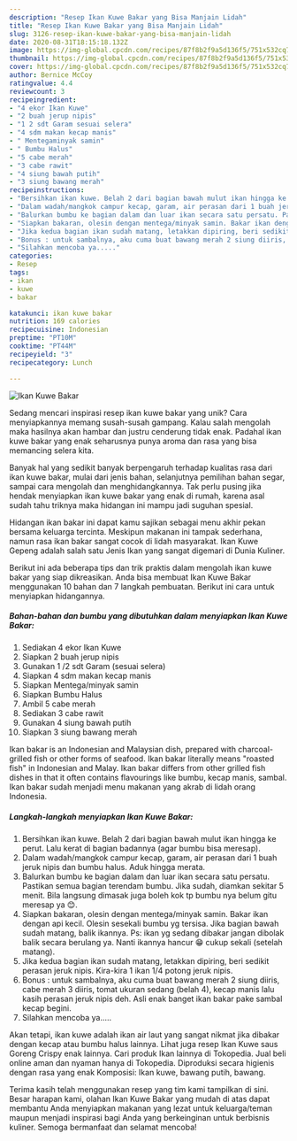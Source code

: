 ```yaml
---
description: "Resep Ikan Kuwe Bakar yang Bisa Manjain Lidah"
title: "Resep Ikan Kuwe Bakar yang Bisa Manjain Lidah"
slug: 3126-resep-ikan-kuwe-bakar-yang-bisa-manjain-lidah
date: 2020-08-31T18:15:18.132Z
image: https://img-global.cpcdn.com/recipes/87f8b2f9a5d136f5/751x532cq70/ikan-kuwe-bakar-foto-resep-utama.jpg
thumbnail: https://img-global.cpcdn.com/recipes/87f8b2f9a5d136f5/751x532cq70/ikan-kuwe-bakar-foto-resep-utama.jpg
cover: https://img-global.cpcdn.com/recipes/87f8b2f9a5d136f5/751x532cq70/ikan-kuwe-bakar-foto-resep-utama.jpg
author: Bernice McCoy
ratingvalue: 4.4
reviewcount: 3
recipeingredient:
- "4 ekor Ikan Kuwe"
- "2 buah jerup nipis"
- "1 2 sdt Garam sesuai selera"
- "4 sdm makan kecap manis"
- " Mentegaminyak samin"
- " Bumbu Halus"
- "5 cabe merah"
- "3 cabe rawit"
- "4 siung bawah putih"
- "3 siung bawang merah"
recipeinstructions:
- "Bersihkan ikan kuwe. Belah 2 dari bagian bawah mulut ikan hingga ke perut. Lalu kerat di bagian badannya (agar bumbu bisa meresap)."
- "Dalam wadah/mangkok campur kecap, garam, air perasan dari 1 buah jeruk nipis dan bumbu halus. Aduk hingga merata."
- "Balurkan bumbu ke bagian dalam dan luar ikan secara satu persatu. Pastikan semua bagian terendam bumbu. Jika sudah, diamkan sekitar 5 menit. Bila langsung dimasak juga boleh kok tp bumbu nya belum gitu meresap ya 😊."
- "Siapkan bakaran, olesin dengan mentega/minyak samin. Bakar ikan dengan api kecil. Olesin sesekali bumbu yg tersisa. Jika bagian bawah sudah matang, balik ikannya. Ps: ikan yg sedang dibakar jangan dibolak balik secara berulang ya. Nanti ikannya hancur 😁 cukup sekali (setelah matang)."
- "Jika kedua bagian ikan sudah matang, letakkan dipiring, beri sedikit perasan jeruk nipis. Kira-kira 1 ikan 1/4 potong jeruk nipis."
- "Bonus : untuk sambalnya, aku cuma buat bawang merah 2 siung diiris, cabe merah 3 diiris, tomat ukuran sedang (belah 4), kecap manis lalu kasih perasan jeruk nipis deh. Asli enak banget ikan bakar pake sambal kecap begini."
- "Silahkan mencoba ya....."
categories:
- Resep
tags:
- ikan
- kuwe
- bakar

katakunci: ikan kuwe bakar 
nutrition: 169 calories
recipecuisine: Indonesian
preptime: "PT10M"
cooktime: "PT44M"
recipeyield: "3"
recipecategory: Lunch

---
```



![Ikan Kuwe Bakar](https://img-global.cpcdn.com/recipes/87f8b2f9a5d136f5/751x532cq70/ikan-kuwe-bakar-foto-resep-utama.jpg)

Sedang mencari inspirasi resep ikan kuwe bakar yang unik? Cara menyiapkannya memang susah-susah gampang. Kalau salah mengolah maka hasilnya akan hambar dan justru cenderung tidak enak. Padahal ikan kuwe bakar yang enak seharusnya punya aroma dan rasa yang bisa memancing selera kita.

Banyak hal yang sedikit banyak berpengaruh terhadap kualitas rasa dari ikan kuwe bakar, mulai dari jenis bahan, selanjutnya pemilihan bahan segar, sampai cara mengolah dan menghidangkannya. Tak perlu pusing jika hendak menyiapkan ikan kuwe bakar yang enak di rumah, karena asal sudah tahu triknya maka hidangan ini mampu jadi suguhan spesial.

Hidangan ikan bakar ini dapat kamu sajikan sebagai menu akhir pekan bersama keluarga tercinta. Meskipun makanan ini tampak sederhana, namun rasa ikan bakar sangat cocok di lidah masyarakat. Ikan Kuwe Gepeng adalah salah satu Jenis Ikan yang sangat digemari di Dunia Kuliner.


Berikut ini ada beberapa tips dan trik praktis dalam mengolah ikan kuwe bakar yang siap dikreasikan. Anda bisa membuat Ikan Kuwe Bakar menggunakan 10 bahan dan 7 langkah pembuatan. Berikut ini cara untuk menyiapkan hidangannya.

<!--inarticleads1-->

##### Bahan-bahan dan bumbu yang dibutuhkan dalam menyiapkan Ikan Kuwe Bakar:

1. Sediakan 4 ekor Ikan Kuwe
1. Siapkan 2 buah jerup nipis
1. Gunakan 1 /2 sdt Garam (sesuai selera)
1. Siapkan 4 sdm makan kecap manis
1. Siapkan  Mentega/minyak samin
1. Siapkan  Bumbu Halus
1. Ambil 5 cabe merah
1. Sediakan 3 cabe rawit
1. Gunakan 4 siung bawah putih
1. Siapkan 3 siung bawang merah


Ikan bakar is an Indonesian and Malaysian dish, prepared with charcoal-grilled fish or other forms of seafood. Ikan bakar literally means &#34;roasted fish&#34; in Indonesian and Malay. Ikan bakar differs from other grilled fish dishes in that it often contains flavourings like bumbu, kecap manis, sambal. Ikan bakar sudah menjadi menu makanan yang akrab di lidah orang Indonesia. 

<!--inarticleads2-->

##### Langkah-langkah menyiapkan Ikan Kuwe Bakar:

1. Bersihkan ikan kuwe. Belah 2 dari bagian bawah mulut ikan hingga ke perut. Lalu kerat di bagian badannya (agar bumbu bisa meresap).
1. Dalam wadah/mangkok campur kecap, garam, air perasan dari 1 buah jeruk nipis dan bumbu halus. Aduk hingga merata.
1. Balurkan bumbu ke bagian dalam dan luar ikan secara satu persatu. Pastikan semua bagian terendam bumbu. Jika sudah, diamkan sekitar 5 menit. Bila langsung dimasak juga boleh kok tp bumbu nya belum gitu meresap ya 😊.
1. Siapkan bakaran, olesin dengan mentega/minyak samin. Bakar ikan dengan api kecil. Olesin sesekali bumbu yg tersisa. Jika bagian bawah sudah matang, balik ikannya. Ps: ikan yg sedang dibakar jangan dibolak balik secara berulang ya. Nanti ikannya hancur 😁 cukup sekali (setelah matang).
1. Jika kedua bagian ikan sudah matang, letakkan dipiring, beri sedikit perasan jeruk nipis. Kira-kira 1 ikan 1/4 potong jeruk nipis.
1. Bonus : untuk sambalnya, aku cuma buat bawang merah 2 siung diiris, cabe merah 3 diiris, tomat ukuran sedang (belah 4), kecap manis lalu kasih perasan jeruk nipis deh. Asli enak banget ikan bakar pake sambal kecap begini.
1. Silahkan mencoba ya.....


Akan tetapi, ikan kuwe adalah ikan air laut yang sangat nikmat jika dibakar dengan kecap atau bumbu halus lainnya. Lihat juga resep Ikan Kuwe saus Goreng Crispy enak lainnya. Cari produk Ikan lainnya di Tokopedia. Jual beli online aman dan nyaman hanya di Tokopedia. Diproduksi secara higienis dengan rasa yang enak Komposisi: Ikan kuwe, bawang putih, bawang. 

Terima kasih telah menggunakan resep yang tim kami tampilkan di sini. Besar harapan kami, olahan Ikan Kuwe Bakar yang mudah di atas dapat membantu Anda menyiapkan makanan yang lezat untuk keluarga/teman maupun menjadi inspirasi bagi Anda yang berkeinginan untuk berbisnis kuliner. Semoga bermanfaat dan selamat mencoba!
